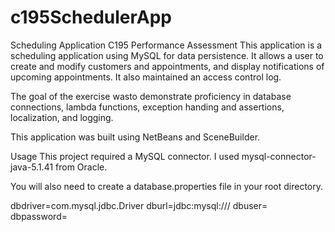 # c195SchedulerApp
Scheduling Application
C195 Performance Assessment
This application is a scheduling application using MySQL for data persistence. It allows a user to create and modify customers and appointments, and display notifications of upcoming appointments. It also maintained an access control log.

The goal of the exercise wasto demonstrate proficiency in database connections, lambda functions, exception handing and assertions, localization, and logging.

This application was built using NetBeans and SceneBuilder.

Usage
This project required a MySQL connector. I used mysql-connector-java-5.1.41 from Oracle.

You will also need to create a database.properties file in your root directory.

dbdriver=com.mysql.jdbc.Driver
dburl=jdbc:mysql://<HOST>/<DATABASE>
dbuser=<USER>
dbpassword=<PASSWORD>
